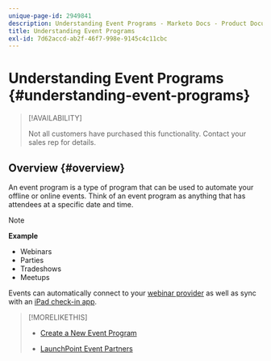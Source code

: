 ```yaml
---
unique-page-id: 2949841
description: Understanding Event Programs - Marketo Docs - Product Documentation
title: Understanding Event Programs
exl-id: 7d62accd-ab2f-46f7-998e-9145c4c11cbc
---
```

# Understanding Event Programs {#understanding-event-programs}

>[!AVAILABILITY]
>
>Not all customers have purchased this functionality. Contact your sales rep for details.

## Overview {#overview}

An event program is a type of program that can be used to automate your offline or online events. Think of an event program as anything that has attendees at a specific date and time.

>[!NOTE]
>
>**Example**
>
>* Webinars
>* Parties
>* Tradeshows
>* Meetups

Events can automatically connect to your [webinar provider](launchpoint-event-partners.md) as well as sync with an [iPad check-in app](/help/marketo/product-docs/core-marketo-concepts/mobile-apps/event-check-in/check-people-into-your-event-from-your-tablet.md).  

>[!MORELIKETHIS]
>
>* [Create a New Event Program](/help/marketo/product-docs/demand-generation/events/understanding-events/create-a-new-event-program.md)
>
>* [LaunchPoint Event Partners](/help/marketo/product-docs/demand-generation/events/understanding-events/launchpoint-event-partners.md)
